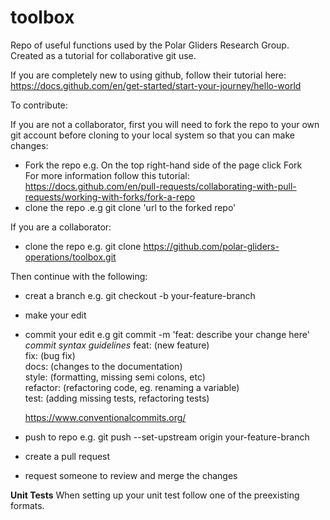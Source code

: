 # toolbox
Repo of useful functions used by the Polar Gliders Research Group.   
Created as a tutorial for collaborative git use.  

If you are completely new to using github, follow their tutorial here:   
https://docs.github.com/en/get-started/start-your-journey/hello-world  


To contribute:


If you are not a collaborator, first you will need to fork the repo to your own git account before cloning to your local system so that you can make changes:    
- Fork the repo e.g. On the top right-hand side of the page click Fork  
For more information follow this tutorial: https://docs.github.com/en/pull-requests/collaborating-with-pull-requests/working-with-forks/fork-a-repo  
- clone the repo .e.g git clone 'url to the forked repo'

If you are a collaborator:  
- clone the repo e.g.  git clone https://github.com/polar-gliders-operations/toolbox.git  

Then continue with the following:   
- creat a branch e.g. git checkout -b your-feature-branch
- make your edit
- commit your edit  e.g git commit -m 'feat: describe your change here'  
    *commit syntax guidelines*
    feat: (new feature)  
    fix: (bug fix)  
    docs: (changes to the documentation)  
    style: (formatting, missing semi colons, etc)  
    refactor: (refactoring code, eg. renaming a variable)  
    test: (adding missing tests, refactoring tests)  

    https://www.conventionalcommits.org/

- push to repo e.g. git push --set-upstream origin your-feature-branch
- create a pull request
- request someone to review and merge the changes  

**Unit Tests**
When setting up your unit test follow one of the preexisting formats.  
